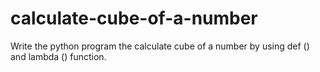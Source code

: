 # calculate-cube-of-a-number
Write the python program the calculate cube of a number by using def () and lambda () function.
